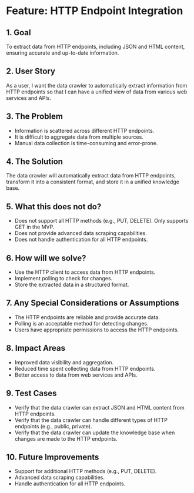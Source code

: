 # Feature: HTTP Endpoint Integration

## 1. Goal

To extract data from HTTP endpoints, including JSON and HTML content, ensuring accurate and up-to-date information.

## 2. User Story

As a user, I want the data crawler to automatically extract information from HTTP endpoints so that I can have a unified view of data from various web services and APIs.

## 3. The Problem

*   Information is scattered across different HTTP endpoints.
*   It is difficult to aggregate data from multiple sources.
*   Manual data collection is time-consuming and error-prone.

## 4. The Solution

The data crawler will automatically extract data from HTTP endpoints, transform it into a consistent format, and store it in a unified knowledge base.

## 5. What this does not do?

*   Does not support all HTTP methods (e.g., PUT, DELETE). Only supports GET in the MVP.
*   Does not provide advanced data scraping capabilities.
*   Does not handle authentication for all HTTP endpoints.

## 6. How will we solve?

*   Use the HTTP client to access data from HTTP endpoints.
*   Implement polling to check for changes.
*   Store the extracted data in a structured format.

## 7. Any Special Considerations or Assumptions

*   The HTTP endpoints are reliable and provide accurate data.
*   Polling is an acceptable method for detecting changes.
*   Users have appropriate permissions to access the HTTP endpoints.

## 8. Impact Areas

*   Improved data visibility and aggregation.
*   Reduced time spent collecting data from HTTP endpoints.
*   Better access to data from web services and APIs.

## 9. Test Cases

*   Verify that the data crawler can extract JSON and HTML content from HTTP endpoints.
*   Verify that the data crawler can handle different types of HTTP endpoints (e.g., public, private).
*   Verify that the data crawler can update the knowledge base when changes are made to the HTTP endpoints.

## 10. Future Improvements

*   Support for additional HTTP methods (e.g., PUT, DELETE).
*   Advanced data scraping capabilities.
*   Handle authentication for all HTTP endpoints.